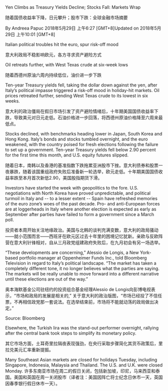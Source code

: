 Yen Climbs as Treasury Yields Decline; Stocks Fall: Markets Wrap

随着国债收益率下降，日元攀升；股市下跌：全球金融市场摘要

By 
Andreea Papuc
2018年5月29日 上午6:27 [GMT+8]Updated on 2018年5月29日 上午10:01 [GMT+8]

Italian political troubles hit the euro, spur risk-off mood

意大利政局不稳影响欧元，各方寻求资产避险方式

Oil retreats further, with West Texas crude at six-week lows

随着西德州原油六周内持续低位，油价进一步下跌

Ten-year Treasury yields fell, taking the dollar down against the yen, after Italy’s political impasse triggered a risk-off mood in holiday-hit markets. Oil prices retreated further, sending West Texas crude to its lowest in six weeks.

意大利的政治僵局在假日市场引发了资产避险情绪后，十年期美国国债收益率下跌，导致美元对日元走低。石油价格进一步回落，将西德州原油价格降至六周来最低点。


Stocks declined, with benchmarks heading lower in Japan, South Korea and Hong Kong. Italy’s bonds and stocks tumbled overnight, and the euro weakened, with the country poised for fresh elections following the failure to set up a government. Ten-year Treasury yields fell below 2.90 percent for the first time this month, and U.S. equity futures slipped.

随着日本，南韩以及香港的基准指数下跌拖累亚洲股市下挫。意大利债券和股票一夜暴跌，随着该国重组政府失败后准备新一轮选举，欧元走低。十年期美国国债收益率跌至本月首次新低2.90，美国股指期货下滑。

Investors have started the week with geopolitics to the fore. U.S. negotiations with North Korea have proved unpredictable, and political turmoil in Italy and -- to a lesser extent -- Spain have refreshed memories of the euro zone’s woes of the past decade. Pro- and anti-European forces are at loggerheads in Italy where another election is expected as early as September after parties have failed to form a government since a March poll.

投资者本周开始关注地缘政治。美国与北韩的谈判充满变数，意大利的政局骚动——就小范围而言——西班牙在欧元区过去十年里的困境记忆犹新。亲欧与反欧阵营在意大利针锋相对，自从三月政党组建政府失败后，在九月初会有另一场选举。

“These developments are concerning,” Alessio de Longis, a New York-based portfolio manager at Oppenheimer Funds Inc., told Bloomberg Television in regard to Italy’s political landscape. “The market has taken a completely different tone, it no longer believes what the parties are saying. The markets will be really unable to move forward into a different narrative until these elections are out of the way.”


奥本海默基金公司驻纽约的投资组合基金经理Alessio de Longis向彭博电视表示，“市场和政局的发展是相关的,” 关于意大利的政治版图，“市场已经投了不信任票，不再相信政党那一套说法。在选举结束前，市场将不能就动荡的政局做出决定。”

Source: Bloomberg

Elsewhere, the Turkish lira was the stand-out performer overnight, rallying after the central bank took steps to simplify its monetary policy.

其它市场方面，土耳奇里拉隔夜表现强劲，在央行采取步骤简化其货币政策后，里拉兑美元汇率重新提振。

Many Southeast Asian markets are closed for holidays Tuesday, including Singapore, Indonesia, Malaysia and Thailand. The U.S. and U.K. were closed Monday.
许多东南亚市场在周二的假日关闭，包括新加坡，印尼，马来西亚和泰国。美国和英国在周一关闭股市（译者注：美国因阵亡将士纪念日休市一天，英国因春季银行假日休市一天）。
